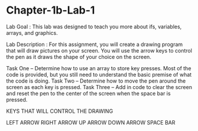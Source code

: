 # Chapter-1b-Lab-1

Lab Goal : This lab was designed to teach you more about ifs, variables, arrays, and graphics.


Lab Description :  For this assignment, you will create a drawing program that will draw pictures on your screen.  You will use the arrow keys to control the pen as it draws the shape of your choice on the screen.  



Task One – Determine how to use an array to store key presses.  Most of the code is provided, but you still need to understand the basic premise of what the code is doing.
Task Two – Determine how to move the pen around the screen as each key is pressed.
Task Three – Add in code to clear the screen and reset the pen to the center of the screen when the space bar is pressed.

KEYS THAT WILL CONTROL 
THE DRAWING

LEFT ARROW
RIGHT ARROW
UP ARROW
DOWN ARROW
SPACE BAR
